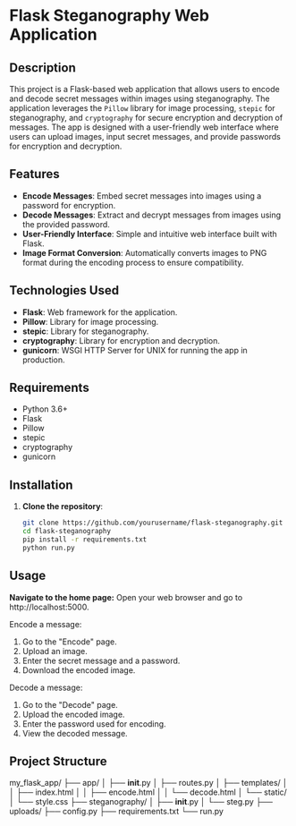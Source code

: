 # Flask Steganography Web Application

## Description
This project is a Flask-based web application that allows users to encode and decode secret messages within images using steganography. The application leverages the `Pillow` library for image processing, `stepic` for steganography, and `cryptography` for secure encryption and decryption of messages. The app is designed with a user-friendly web interface where users can upload images, input secret messages, and provide passwords for encryption and decryption.

## Features
- **Encode Messages**: Embed secret messages into images using a password for encryption.
- **Decode Messages**: Extract and decrypt messages from images using the provided password.
- **User-Friendly Interface**: Simple and intuitive web interface built with Flask.
- **Image Format Conversion**: Automatically converts images to PNG format during the encoding process to ensure compatibility.

## Technologies Used
- **Flask**: Web framework for the application.
- **Pillow**: Library for image processing.
- **stepic**: Library for steganography.
- **cryptography**: Library for encryption and decryption.
- **gunicorn**: WSGI HTTP Server for UNIX for running the app in production.

## Requirements
- Python 3.6+
- Flask
- Pillow
- stepic
- cryptography
- gunicorn

## Installation
1. **Clone the repository**:
    ```bash
    git clone https://github.com/yourusername/flask-steganography.git
    cd flask-steganography
    pip install -r requirements.txt
    python run.py
    ```

## Usage
**Navigate to the home page:**
Open your web browser and go to http://localhost:5000.

Encode a message:
1. Go to the "Encode" page.
2. Upload an image.
3. Enter the secret message and a password.
4. Download the encoded image.

Decode a message:
1. Go to the "Decode" page.
2. Upload the encoded image.
3. Enter the password used for encoding.
4. View the decoded message.

## Project Structure
my_flask_app/
├── app/
│   ├── __init__.py
│   ├── routes.py
│   ├── templates/
│   │   ├── index.html
│   │   ├── encode.html
│   │   └── decode.html
│   └── static/
│       └── style.css
├── steganography/
│   ├── __init__.py
│   └── steg.py
├── uploads/
├── config.py
├── requirements.txt
└── run.py
